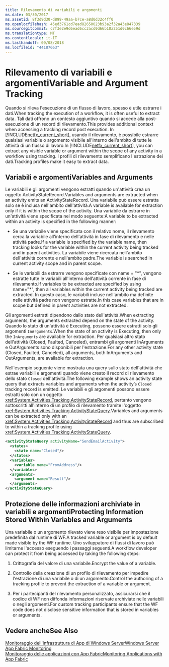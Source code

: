 ```yaml
---
title: Rilevamento di variabili e argomenti
ms.date: 03/30/2017
ms.assetid: 8f3d9d30-d899-49aa-b7ce-a8d0d32c4ff0
ms.openlocfilehash: 45ed3761cd7ead82650023b93a2f32a43e847339
ms.sourcegitcommit: c7f3e2e9d6ead6cc3acd0d66b10a251d0c66e59d
ms.translationtype: MT
ms.contentlocale: it-IT
ms.lasthandoff: 09/08/2018
ms.locfileid: "44187663"
---
```

# <a name="variable-and-argument-tracking"></a><span data-ttu-id="745d4-102">Rilevamento di variabili e argomenti</span><span class="sxs-lookup"><span data-stu-id="745d4-102">Variable and Argument Tracking</span></span>
<span data-ttu-id="745d4-103">Quando si rileva l'esecuzione di un flusso di lavoro, spesso è utile estrarre i dati.</span><span class="sxs-lookup"><span data-stu-id="745d4-103">When tracking the execution of a workflow, it is often useful to extract data.</span></span> <span data-ttu-id="745d4-104">Tali dati offrono un contesto aggiuntivo quando si accede alla post-esecuzione di un record di rilevamento.</span><span class="sxs-lookup"><span data-stu-id="745d4-104">This provides additional context when accessing a tracking record post execution.</span></span> <span data-ttu-id="745d4-105">In [!INCLUDE[netfx_current_short](../../../includes/netfx-current-short-md.md)], usando il rilevamento, è possibile estrarre qualsiasi variabile o argomento visibile all'interno dell'ambito di tutte le attività di un flusso di lavoro.</span><span class="sxs-lookup"><span data-stu-id="745d4-105">In [!INCLUDE[netfx_current_short](../../../includes/netfx-current-short-md.md)], you can extract any visible variable or argument within the scope of any activity in a workflow using tracking.</span></span> <span data-ttu-id="745d4-106">I profili di rilevamento semplificano l'estrazione dei dati.</span><span class="sxs-lookup"><span data-stu-id="745d4-106">Tracking profiles make it easy to extract data.</span></span>  
  
## <a name="variables-and-arguments"></a><span data-ttu-id="745d4-107">Variabili e argomenti</span><span class="sxs-lookup"><span data-stu-id="745d4-107">Variables and Arguments</span></span>  
 <span data-ttu-id="745d4-108">Le variabili e gli argomenti vengono estratti quando un'attività crea un oggetto ActivityStateRecord.</span><span class="sxs-lookup"><span data-stu-id="745d4-108">Variables and arguments are extracted when an activity emits an ActivityStateRecord.</span></span>  <span data-ttu-id="745d4-109">Una variabile può essere estratta solo se è inclusa nell'ambito dell'attività.</span><span class="sxs-lookup"><span data-stu-id="745d4-109">A variable is available for extraction only if it is within the scope of the activity.</span></span> <span data-ttu-id="745d4-110">Una variabile da estrarre in un'attività viene specificata nel modo seguente:</span><span class="sxs-lookup"><span data-stu-id="745d4-110">A variable to be extracted within an activity is specified in the following manner:</span></span>  
  
-   <span data-ttu-id="745d4-111">Se una variabile viene specificata con il relativo nome, il rilevamento cerca la variabile all'interno dell'attività in fase di rilevamento e nelle attività padre.</span><span class="sxs-lookup"><span data-stu-id="745d4-111">If a variable is specified by the variable name, then tracking looks for the variable within the current activity being tracked and in parent activities.</span></span> <span data-ttu-id="745d4-112">La variabile viene ricercata nell'ambito dell'attività corrente e nell'ambito padre.</span><span class="sxs-lookup"><span data-stu-id="745d4-112">The variable is searched in current activity scope and in parent scope.</span></span>  
  
-   <span data-ttu-id="745d4-113">Se le variabili da estrarre vengono specificate con name = "\*", vengono estratte tutte le variabili all'interno dell'attività corrente in fase di rilevamento.</span><span class="sxs-lookup"><span data-stu-id="745d4-113">If variables to be extracted are specified by using name="\*", then all variables within the current activity being tracked are extracted.</span></span> <span data-ttu-id="745d4-114">In questo caso, le variabili incluse nell'ambito ma definite nelle attività padre non vengono estratte.</span><span class="sxs-lookup"><span data-stu-id="745d4-114">In this case variables that are in scope but defined in parent activities are not extracted.</span></span>  
  
 <span data-ttu-id="745d4-115">Gli argomenti estratti dipendono dallo stato dell'attività.</span><span class="sxs-lookup"><span data-stu-id="745d4-115">When extracting arguments, the arguments extracted depend on the state of the activity.</span></span> <span data-ttu-id="745d4-116">Quando lo stato di un'attività è Executing, possono essere estratti solo gli argomenti `InArguments`.</span><span class="sxs-lookup"><span data-stu-id="745d4-116">When the state of an activity is Executing, then only the `InArguments` are available for extraction.</span></span> <span data-ttu-id="745d4-117">Per qualsiasi altro stato dell'attività (Closed, Faulted, Canceled), entrambi gli argomenti InArguments e OutArguments sono disponibili per l'estrazione.</span><span class="sxs-lookup"><span data-stu-id="745d4-117">For any other activity state (Closed, Faulted, Canceled), all arguments, both InArguments and OutArguments, are available for extraction.</span></span>  
  
 <span data-ttu-id="745d4-118">Nell'esempio seguente viene mostrata una query sullo stato dell'attività che estrae variabili e argomenti quando viene creato il record di rilevamento dello stato `Closed` dell'attività.</span><span class="sxs-lookup"><span data-stu-id="745d4-118">The following example shows an activity state query that extracts variables and arguments when the activity’s `Closed` tracking record is emitted.</span></span> <span data-ttu-id="745d4-119">Le variabili e gli argomenti possono essere estratti solo con un oggetto <xref:System.Activities.Tracking.ActivityStateRecord>, pertanto vengono sottoscritti all'interno di un profilo di rilevamento tramite l'oggetto <xref:System.Activities.Tracking.ActivityStateQuery>.</span><span class="sxs-lookup"><span data-stu-id="745d4-119">Variables and arguments can be extracted only with an <xref:System.Activities.Tracking.ActivityStateRecord> and thus are subscribed to within a tracking profile using <xref:System.Activities.Tracking.ActivityStateQuery>.</span></span>  
  
```xml  
<activityStateQuery activityName="SendEmailActivity">  
  <states>  
    <state name="Closed"/>  
  </states>  
  <variables>  
    <variable name="FromAddress"/>  
  </variables>  
  <arguments>  
    <argument name="Result"/>  
  </arguments>  
</activityStateQuery>  
```  
  
## <a name="protecting-information-stored-within-variables-and-arguments"></a><span data-ttu-id="745d4-120">Protezione delle informazioni archiviate in variabili e argomenti</span><span class="sxs-lookup"><span data-stu-id="745d4-120">Protecting Information Stored Within Variables and Arguments</span></span>  
 <span data-ttu-id="745d4-121">Una variabile o un argomento rilevato viene reso visibile per impostazione predefinita dal runtime di WF.</span><span class="sxs-lookup"><span data-stu-id="745d4-121">A tracked variable or argument is by default made visible by the WF runtime.</span></span> <span data-ttu-id="745d4-122">Uno sviluppatore di flussi di lavoro può limitarne l'accesso eseguendo i passaggi seguenti.</span><span class="sxs-lookup"><span data-stu-id="745d4-122">A workflow developer can protect it from being accessed by taking the following steps:</span></span>  
  
1.  <span data-ttu-id="745d4-123">Crittografia del valore di una variabile.</span><span class="sxs-lookup"><span data-stu-id="745d4-123">Encrypt the value of a variable.</span></span>  
  
2.  <span data-ttu-id="745d4-124">Controllo della creazione di un profilo di rilevamento per impedire l'estrazione di una variabile o di un argomento.</span><span class="sxs-lookup"><span data-stu-id="745d4-124">Control the authoring of a tracking profile to prevent the extraction of a variable or argument.</span></span>  
  
3.  <span data-ttu-id="745d4-125">Per i partecipanti del rilevamento personalizzato, assicurarsi che il codice di WF non diffonda informazioni riservate archiviate nelle variabili o negli argomenti.</span><span class="sxs-lookup"><span data-stu-id="745d4-125">For custom tracking participants ensure that the WF code does not disclose sensitive information that is stored in variables or arguments.</span></span>  
  
## <a name="see-also"></a><span data-ttu-id="745d4-126">Vedere anche</span><span class="sxs-lookup"><span data-stu-id="745d4-126">See Also</span></span>  
 [<span data-ttu-id="745d4-127">Monitoraggio dell'infrastruttura di App di Windows Server</span><span class="sxs-lookup"><span data-stu-id="745d4-127">Windows Server App Fabric Monitoring</span></span>](https://go.microsoft.com/fwlink/?LinkId=201273)  
 [<span data-ttu-id="745d4-128">Monitoraggio delle applicazioni con App Fabric</span><span class="sxs-lookup"><span data-stu-id="745d4-128">Monitoring Applications with App Fabric</span></span>](https://go.microsoft.com/fwlink/?LinkId=201275)
